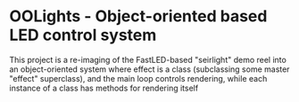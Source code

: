 # OOLights - Object-oriented based LED control system
This project is a re-imaging of the FastLED-based "seirlight" demo reel into an object-oriented
system where effect is a class (subclassing some master "effect" superclass), and the main loop
controls rendering, while each instance of a class has methods for rendering itself
